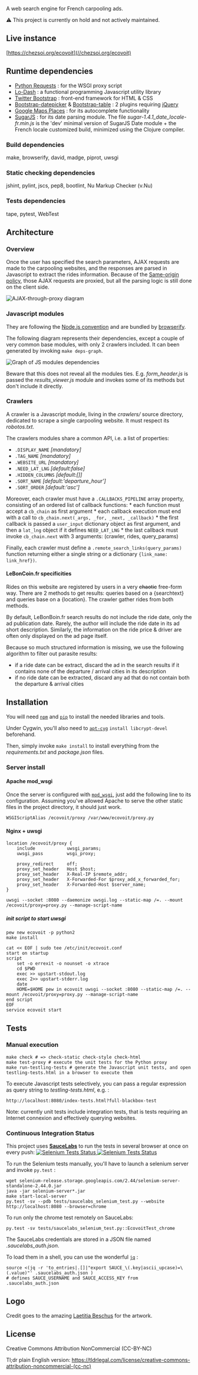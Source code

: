 A web search engine for French carpooling ads.

:warning: This project is currently on hold and not actively maintained.

## Live instance

[https://chezsoi.org/ecovoit](//chezsoi.org/ecovoit)


## Runtime dependencies
- [Python Requests](http://python-requests.org/) : for the WSGI proxy script
- [Lo-Dash](//lodash.com) : a functional programming Javascript utility library
- [Twitter Bootstrap](http://getbootstrap.com) : front-end framework for HTML & CSS
- [Bootstrap-datepicker](//github.com/eternicode/bootstrap-datepicker) & [Bootstrap-table](//github.com/wenzhixin/bootstrap-table) : 2 plugins requiring [jQuery](http://jquery.com)
- [Google Maps Places](//developers.google.com/places/documentation) : for its autocomplete functionality
- [SugarJS](http://sugarjs.com) : for its date parsing module. The file  _sugar-1.4.1\_date\_locale-fr.min.js_ is the 'dev' minimal version of SugarJS Date module + the French locale customized build, minimized using the Clojure compiler.

### Build dependencies
make, browserify, david, madge, piprot, uwsgi

### Static checking dependencies
jshint, pylint, jscs, pep8, bootlint, Nu Markup Checker (v.Nu)

### Tests dependencies
tape, pytest, WebTest


## Architecture

### Overview

Once the user has specified the search parameters, AJAX requests are made to the carpooling websites, and the responses are parsed in Javascript to extract the rides information. Because of the [Same-origin policy](//developer.mozilla.org/en-US/docs/Web/Security/Same-origin_policy), those AJAX requests are proxied, but all the parsing logic is still done on the client side.

![AJAX-through-proxy diagram](doc/diagram_archi_proxy.png)

### Javascript modules

They are following the [Node.js convention](//github.com/substack/browserify-handbook#node-packaged-modules) and are bundled by [browserify](http://browserify.org).

The following diagram represents their dependencies, except a couple of very common base modules, with only 2 crawlers included. It can been generated by invoking `make deps-graph`.

![Graph of JS modules dependencies](doc/dependencies_graph.png)

Beware that this does not reveal all the modules ties. E.g. *form\_header.js* is passed the *results\_viewer.js* module and invokes some of its methods but don't include it directly.

### Crawlers

A crawler is a Javascript module, living in the *crawlers/* source directory, dedicated to scrape a single carpooling website. It must respect its _robotos.txt_.

The crawlers modules share a common API, i.e. a list of properties:
* `.DISPLAY_NAME` _[mandatory]_
* `.TAG_NAME` _[mandatory]_
* `.WEBSITE_URL` _[mandatory]_
* `.NEED_LAT_LNG` _[default:*false*]_
* `.HIDDEN_COLUMNS` _[default:*[]*]_
* `.SORT_NAME` _[default:*'departure\_hour'*]_
* `.SORT_ORDER` _[default:*'asc'*]_

Moreover, each crawler must have a `.CALLBACKS_PIPELINE` array property, consisting of an ordered list of callback functions:
    * each function must accept a `cb_chain` as first argument
    * each callback execution must end with a call to `cb_chain.next(_args, _for, _next, _callback)`
    * the first callback is passed a `user_input` dictionary object as first argument, and then a `lat_lng` object if it defines `NEED_LAT_LNG`
    * the last callback must invoke `cb_chain.next` with 3 arguments: (crawler, rides, query_params)

Finally, each crawler must define a  `.remote_search_links(query_params)` function returning either a single string or a dictionary `{link_name: link_href})`.

#### LeBonCoin.fr specificities

Rides on this website are registered by users in a very <strike>chaotic</strike> free-form way. There are 2 methods to get results: queries based on a {searchtext} and queries base on a {location}. The crawler gather rides from both methods.

By default, LeBonBoin.fr search results do not include the ride date, only the ad publication date. Rarely, the author will include the ride date in its ad short description. Similarly, the information on the ride price & driver are often only displayed on the ad page itself.

Because so much structured information is missing, we use the following algorithm to filter out parasite results:
- if a ride date can be extract, discard the ad in the search results if it contains none of the departure / arrival cities in its description
- if no ride date can be extracted, discard any ad that do not contain both the departure & arrival cities


## Installation

You will need [`npm`](//github.com/npm/npma) and [`pip`](//pip.pypa.io/en/latest/) to install the needed libraries and tools.

Under Cygwin, you'll also need to [`apt-cyg`](//github.com/transcode-open/apt-cyg) `install libcrypt-devel` beforehand.

Then, simply invoke `make install` to install everything from the _requirements.txt_ and _package.json_ files.

### Server install

#### Apache mod_wsgi

Once the server is configured with [`mod_wsgi`](//modwsgi.readthedocs.org), just add the following line to its configuration. Assuming you've allowed Apache to serve the other static files in the project directory, it should just work.

    WSGIScriptAlias /ecovoit/proxy /var/www/ecovoit/proxy.py

#### Nginx + uwsgi

    location /ecovoit/proxy {
        include            uwsgi_params;
        uwsgi_pass         wsgi_proxy;
    
        proxy_redirect     off;
        proxy_set_header   Host $host;
        proxy_set_header   X-Real-IP $remote_addr;
        proxy_set_header   X-Forwarded-For $proxy_add_x_forwarded_for;
        proxy_set_header   X-Forwarded-Host $server_name;
    }

    uwsgi --socket :8080 --daemonize uwsgi.log --static-map /=. --mount /ecovoit/proxy=proxy.py --manage-script-name

##### init script to start uwsgi

    pew new ecovoit -p python2
    make install

    cat << EOF | sudo tee /etc/init/ecovoit.conf
    start on startup
    script
        set -o errexit -o nounset -o xtrace
        cd $PWD
        exec >> upstart-stdout.log
        exec 2>> upstart-stderr.log
        date
        HOME=$HOME pew in ecovoit uwsgi --socket :8080 --static-map /=. --mount /ecovoit/proxy=proxy.py --manage-script-name
    end script
    EOF
    service ecovoit start

## Tests

### Manual execution

    make check # => check-static check-style check-html
    make test-proxy # execute the unit tests for the Python proxy
    make run-testling-tests # generate the Javascript unit tests, and open testling-tests.html in a browser to execute them

To execute Javascript tests selectively, you can pass a regular expression as query string to _testling-tests.html_, e.g. :

    http://localhost:8080/index-tests.html?full-blackbox-test

Note: currently unit tests include integration tests, that is tests requiring an Internet connexion and effectively querying websites.

### Continuous Integration Status

This project uses [**SauceLabs**](//saucelabs.com) to run the tests in several browser at once on every push:
<a href="https://saucelabs.com/u/ecovoit">
  <img alt="Selenium Tests Status" src="https://saucelabs.com/buildstatus/ecovoit" />
</a>
<a href="https://saucelabs.com/u/ecovoit">
  <img alt="Selenium Tests Status" src="https://saucelabs.com/browser-matrix/ecovoit.svg" />
</a>

To run the Selenium tests manually, you'll have to launch a selenium server and invoke `py.test` :

    wget selenium-release.storage.googleapis.com/2.44/selenium-server-standalone-2.44.0.jar
    java -jar selenium-server*.jar
    make start-local-server
    py.test -sv --pdb tests/saucelabs_selenium_test.py --website http://localhost:8080 --browser=chrome

To run only the chrome test remotely on SauceLabs:

    py.test -sv tests/saucelabs_selenium_test.py::EcovoitTest_chrome

The SauceLabs credentials are stored in a JSON file named  _.saucelabs\_auth.json_.

To load them in a shell, you can use the wonderful [`jq`](//stedolan.github.io/jq) :

    source <(jq -r 'to_entries|.[]|"export SAUCE_\(.key|ascii_upcase)=\(.value)"' .saucelabs_auth.json )
    # defines SAUCE_USERNAME and SAUCE_ACCESS_KEY from .saucelabs_auth.json


## Logo
Credit goes to the amazing [Laetitia Beschus](http://laetitiabeschus.weebly.com) for the artwork.


## License
Creative Commons Attribution NonCommercial (CC-BY-NC)

Tl;dr plain English version: https://tldrlegal.com/license/creative-commons-attribution-noncommercial-(cc-nc)
